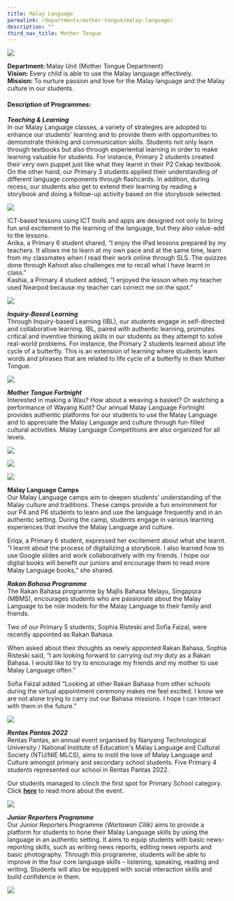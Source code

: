 ```yaml
---
title: Malay Language
permalink: /departments/mother-tongue/malay-language/
description: ""
third_nav_title: Mother Tongue
---
```

![](/images/ML-11-Oct2.png)

<p><strong>Department:&nbsp;</strong>Malay Unit (Mother Tongue Department)<br /><strong>Vision:&nbsp;</strong>Every child is able to use the Malay language effectively.<br /><strong>Mission:&nbsp;</strong>To nurture passion and love for the Malay language and the Malay culture in our students.</p>
<h4><strong>Description of Programmes:</strong></h4>
<p><strong><em>Teaching &amp; Learning<br /></em></strong>In our Malay Language classes, a variety of strategies are adopted to enhance our students&rsquo; learning and to provide them with opportunities to demonstrate thinking and communication skills. Students not only learn through textbooks but also through experiential learning in order to make learning valuable for students. For instance, Primary 2 students created their very own puppet just like what they learnt in their P2 Cekap textbook. On the other hand, our Primary 3 students applied their understanding of different language components through flashcards. In addition, during recess, our students also get to extend their learning by reading a storybook and doing a follow-up activity based on the storybook selected.</p>

![](/images/malay1.png)

<p>ICT-based lessons using ICT tools and apps are designed not only to bring fun and excitement to the learning of the language, but they also value-add to the lessons.<br />Anika, a Primary 6 student shared, &ldquo;I enjoy the iPad lessons prepared by my teachers. It allows me to learn at my own pace and at the same time, learn from my classmates when I read their work online through SLS. The quizzes done through Kahoot also challenges me to recall what I have learnt in class.&rdquo;<br />Kashia, a Primary 4 student added, &ldquo;I enjoyed the lesson when my teacher used Nearpod because my teacher can correct me on the spot.&rdquo;</p>

![](/images/malay2.png)

<p><strong><em>Inquiry-Based Learning<br /></em></strong>Through Inquiry-based Learning (IBL), our students engage in self-directed and collaborative learning. IBL, paired with authentic learning, promotes critical and inventive thinking skills in our students as they attempt to solve real-world problems. For instance, the Primary 2 students learned about life cycle of a butterfly. This is an extension of learning where students learn words and phrases that are related to life cycle of a butterfly in their Mother Tongue.</p>

![](/images/malay3.png)

<p><strong><em>Mother Tongue Fortnight<br /></em></strong>Interested in making a Wau? How about a weaving a basket? Or watching a performance of Wayang Kulit? Our annual Malay Language Fortnight provides authentic platforms for our students to use the Malay Language and to appreciate the Malay Language and culture through fun-filled cultural activities. Malay Language Competitions are also organized for all levels.</p>

![](/images/malay4.png)

![](/images/malay5.png)

![](/images/malay6.png)

<p><strong>Malay Language Camps<br /></strong>Our Malay Language camps aim to deepen students&rsquo; understanding of the Malay culture and traditions. These camps provide a fun environment for our P4 and P6 students to learn and use the language frequently and in an authentic setting. During the camp, students engage in various learning experiences that involve the Malay Language and culture.</p>
<p>Eriqa, a Primary 6 student, expressed her excitement about what she learnt. &ldquo;I learnt about the process of digitalizing a storybook. I also learned how to use Google slides and work collaboratively with my friends. I hope our digital books will benefit our juniors and encourage them to read more Malay Language books,&rdquo; she shared.</p>
<p><em><strong>Rakan Bahasa Programme<br /></strong></em>The Rakan Bahasa programme by Majlis&nbsp;Bahasa&nbsp;Melayu, Singapura (MBMS), encourages students who are passionate about the Malay Language to be role models for the Malay Language to their family and friends.</p>
<p>Two of our Primary 5 students, Sophia Risteski and Sofia Faizal, were recently appointed as Rakan Bahasa.</p>
<p>When asked about their thoughts as newly appointed Rakan Bahasa, Sophia Risteski said, &ldquo;I am looking forward to carrying out my duty as a Rakan Bahasa. I would like to try to encourage my friends and my mother to use Malay Language often.&rdquo;</p>
<p>Sofia Faizal added &ldquo;Looking at other Rakan Bahasa from other schools during the virtual appointment ceremony makes me feel excited. I know we are not alone trying to carry out our Bahasa missions. I hope I can interact with them in the future.&rdquo;</p>

![](/images/Rakan-Bahasa-1-1-768x1024.jpg)

<p><em><strong>Rentas Pantas 2022<br /></strong></em>Rentas Pantas, an annual event organised by Nanyang Technological University / National Institute of Education's Malay Language and Cultural Society (NTU/NIE MLCS), aims to instil the love of Malay Language and Culture amongst primary and secondary school students. Five Primary 4 students represented our school in Rentas Pantas 2022.</p>
<p>Our students managed to clinch the first spot for Primary School category. Click&nbsp;<a href="https://blangahrisepri.moe.edu.sg/2022/03/21/p4-students-clinch-first-place-at-rentas-pantas-2022/"><strong>here</strong></a>&nbsp;to read more about the event.</p>

![](/images/malay7.png)

<p><em><strong>Junior Reporters Programme<br /></strong></em>Our Junior Reporters Programme (<em>Wartawan Cilik)</em>&nbsp;aims to provide a platform for students to hone their Malay Language skills by using the language in an authentic setting. It aims to equip students with basic news-reporting skills, such as writing news reports, editing news reports and basic photography. Through this programme, students will be able to improve in the four core language skills &ndash; listening, speaking, reading and writing. Students will also be equipped with social interaction skills and build confidence in them.</p>

![](/images/malay8.png)